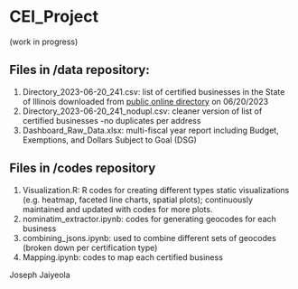 # CEI_Project
(work in progress)

## Files in /data repository:
1. Directory_2023-06-20_241.csv: list of certified businesses in the State of Illinois downloaded from <a href = "https://ceibep.diversitysoftware.com/">public online directory</a> on 06/20/2023
2. Directory_2023-06-20_241_nodupl.csv: cleaner version of list of certified businesses -no duplicates per address
3. Dashboard_Raw_Data.xlsx: multi-fiscal year report including Budget, Exemptions, and Dollars Subject to Goal (DSG)

## Files in /codes repository
1. Visualization.R: R codes for creating different types static visualizations (e.g. heatmap, faceted line charts, spatial plots); continuously maintained and updated with codes for more plots.
2. nominatim_extractor.ipynb: codes for generating geocodes for each business
3. combining_jsons.ipynb: used to combine different sets of geocodes (broken down per certification type)
4. Mapping.ipynb: codes to map each certified business


Joseph Jaiyeola 